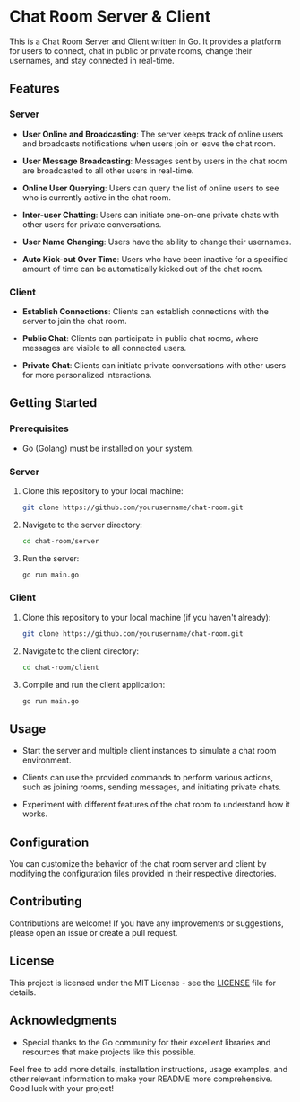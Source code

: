 # Chat Room Server & Client

This is a Chat Room Server and Client written in Go. It provides a platform for users to connect, chat in public or private rooms, change their usernames, and stay connected in real-time.

## Features

### Server

- **User Online and Broadcasting**: The server keeps track of online users and broadcasts notifications when users join or leave the chat room.

- **User Message Broadcasting**: Messages sent by users in the chat room are broadcasted to all other users in real-time.

- **Online User Querying**: Users can query the list of online users to see who is currently active in the chat room.

- **Inter-user Chatting**: Users can initiate one-on-one private chats with other users for private conversations.

- **User Name Changing**: Users have the ability to change their usernames.

- **Auto Kick-out Over Time**: Users who have been inactive for a specified amount of time can be automatically kicked out of the chat room.

### Client

- **Establish Connections**: Clients can establish connections with the server to join the chat room.

- **Public Chat**: Clients can participate in public chat rooms, where messages are visible to all connected users.

- **Private Chat**: Clients can initiate private conversations with other users for more personalized interactions.

## Getting Started

### Prerequisites

- Go (Golang) must be installed on your system.

### Server

1. Clone this repository to your local machine:

   ```bash
   git clone https://github.com/yourusername/chat-room.git
   ```

2. Navigate to the server directory:

   ```bash
   cd chat-room/server
   ```

3. Run the server:

   ```bash
   go run main.go
   ```

### Client

1. Clone this repository to your local machine (if you haven't already):

   ```bash
   git clone https://github.com/yourusername/chat-room.git
   ```

2. Navigate to the client directory:

   ```bash
   cd chat-room/client
   ```

3. Compile and run the client application:

   ```bash
   go run main.go
   ```

## Usage

- Start the server and multiple client instances to simulate a chat room environment.

- Clients can use the provided commands to perform various actions, such as joining rooms, sending messages, and initiating private chats.

- Experiment with different features of the chat room to understand how it works.

## Configuration

You can customize the behavior of the chat room server and client by modifying the configuration files provided in their respective directories.

## Contributing

Contributions are welcome! If you have any improvements or suggestions, please open an issue or create a pull request.

## License

This project is licensed under the MIT License - see the [LICENSE](LICENSE) file for details.

## Acknowledgments

- Special thanks to the Go community for their excellent libraries and resources that make projects like this possible.

Feel free to add more details, installation instructions, usage examples, and other relevant information to make your README more comprehensive. Good luck with your project!